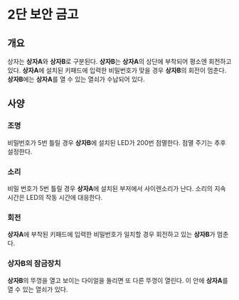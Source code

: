 # 2단 보안 금고

## 개요

상자는 **상자A**와 **상자B**로 구분된다. **상자B**는 **상자A**의 상단에 부착되어 평소엔 회전하고 있다. **상자A**에 설치된 키패드에 입력한 비밀번호가 맞을 경우 **상자B**의 회전이 멈춘다. **상자B**에는 **상자A**를 열 수 있는 열쇠가 수납되어 있다. 

## 사양

### 조명

비밀번호가 5번 틀릴 경우 **상자B**에 설치된 LED가 200번 점멸한다. 점멸 주기는 추후 설정한다.

### 소리

비밀 번호가 5번 틀릴 경우 **상자A**에 설치된 부저에서 사이렌소리가 난다. 소리의 지속 시간은 LED의 작동 시간에 대응한다.

### 회전

**상자A**에 부착된 키패드에 입력한 비밀번호가 일치할 경우 회전하고 있는 **상자B**가 멈춘다.

### 상자B의 잠금장치

**상자B**의 뚜껑을 열고 보이는 다이얼을 돌리면 또 다른 뚜껑이 열린다. 이 안에 **상자A**를 열 수 있는 열쇠가 있다.